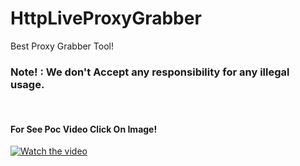 # HttpLiveProxyGrabber
Best Proxy Grabber Tool!
<br>
<h3>Note! : We don't Accept any responsibility for any illegal usage.</h3>
<br>
<h4>For See Poc Video Click On Image!</h4>

[![Watch the video](https://raw.githubusercontent.com/04x/HttpLiveProxyGrabber/master/wr.PNG)](https://www.aparat.com/v/6hcZR)
<br>


<br><br>
